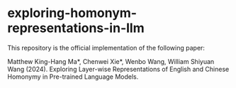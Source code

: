 # exploring-homonym-representations-in-llm
This repository is the official implementation of the following paper:

Matthew King-Hang Ma*, Chenwei Xie*, Wenbo Wang, William Shiyuan Wang (2024). Exploring Layer-wise Representations of English and Chinese Homonymy in Pre-trained Language Models.

